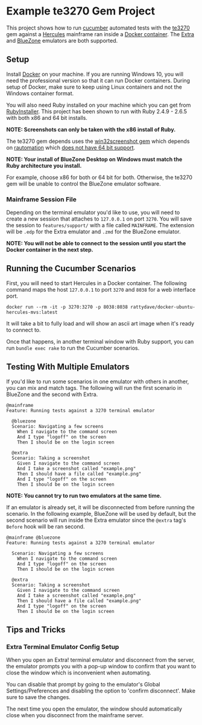 # Example te3270 Gem Project

This project shows how to run [cucumber][cucumber] automated tests with the
[te3270][te3270] gem against a [Hercules][hercules] mainframe ran inside a [Docker container][hercules-docker]. The [Extra][extra] and [BlueZone][bluezone] emulators are both supported.

## Setup

Install [Docker][docker] on your machine. If you are running Windows 10, you will need the
professional version so that it can run Docker containers. During setup of Docker,
make sure to keep using Linux containers and not the Windows container format.

You will also need Ruby installed on your machine which you can get from
[RubyInstaller][rubyinstaller]. This project has been shown to run with Ruby 2.4.9 - 2.6.5
with both x86 and 64 bit installs.

**NOTE: Screenshots can only be taken with the x86 install of Ruby.**

The te3270 gem depends uses the [win32screenshot gem][win32screenshot] which depends on [rautomation][rautomation]
which [does not have 64 bit support](https://github.com/jarmo/RAutomation/issues/68).

**NOTE: Your install of BlueZone Desktop on Windows must match the Ruby architecture you install.**

For example, choose x86 for both or 64 bit for both. Otherwise, the te3270 gem
will be unable to control the BlueZone emulator software.

### Mainframe Session File

Depending on the terminal emulator you'd like to use, you will need to create
a new session that attaches to `127.0.0.1` on port `3270`. You will save the session
to `features/support/` with a file called `MAINFRAME`. The extension will be `.edp`
for the Extra emulator and `.zmd` for the BlueZone emulator.

**NOTE: You will not be able to connect to the session until you start the Docker container in the next step.**

## Running the Cucumber Scenarios

First, you will need to start Hercules in a Docker container. The following
command maps the host `127.0.0.1` to port `3270` and `8038` for a web
interface port.

`docker run --rm -it -p 3270:3270 -p 8038:8038 rattydave/docker-ubuntu-hercules-mvs:latest`

It will take a bit to fully load and will show an ascii art image when it's ready to
connect to.

Once that happens, in another terminal window with Ruby support, you can run
`bundle exec rake` to run the Cucumber scenarios.

## Testing With Multiple Emulators

If you'd like to run some scenarios in one emulator with others in another, you
can mix and match tags. The following will run the first scenario in BlueZone
and the second with Extra.

```gherkin
@mainframe
Feature: Running tests against a 3270 terminal emulator

  @bluezone
  Scenario: Navigating a few screens
    When I navigate to the command screen
    And I type "logoff" on the screen
    Then I should be on the login screen

  @extra
  Scenario: Taking a screenshot
    Given I navigate to the command screen
    And I take a screenshot called "example.png"
    Then I should have a file called "example.png"
    And I type "logoff" on the screen
    Then I should be on the login screen
```

**NOTE: You cannot try to run two emulators at the same time.**

If an emulator is already set, it will be disconnected from before running the
scenario. In the following example, BlueZone will be used by default, but
the second scenario will run inside the Extra emulator since the `@extra` tag's
`Before` hook will be ran second.

```gherkin
@mainframe @bluezone
Feature: Running tests against a 3270 terminal emulator

  Scenario: Navigating a few screens
    When I navigate to the command screen
    And I type "logoff" on the screen
    Then I should be on the login screen

  @extra
  Scenario: Taking a screenshot
    Given I navigate to the command screen
    And I take a screenshot called "example.png"
    Then I should have a file called "example.png"
    And I type "logoff" on the screen
    Then I should be on the login screen
```

## Tips and Tricks

### Extra Terminal Emulator Config Setup

When you open an Extra! terminal emulator and disconnect from the server,
the emulator prompts you with a pop-up window to confirm that you want to close
the window which is inconvenient when automating.

You can disable that prompt by going to the emulator's Global Settings/Preferences
and disabling the option to 'confirm disconnect'. Make sure to save the changes.

The next time you open the emulator, the window should automatically close when
you disconnect from the mainframe server.

[bluezone]: https://www.rocketsoftware.com/products/rocket-bluezonepassport-terminal-emulator/rocket-bluezone-terminal-emulation
[cucumber]: https://cucumber.io/
[docker]: https://www.docker.com/
[extra]: https://www.microfocus.com/en-us/products/extra/overview
[hercules]: http://www.hercules-390.eu/
[hercules-docker]: https://hub.docker.com/r/rattydave/docker-ubuntu-hercules-mvs
[rautomation]: https://rubygems.org/gems/rautomation/
[rubyinstaller]: https://rubyinstaller.org/
[te3270]: https://rubygems.org/gems/te3270
[win32screenshot]: https://rubygems.org/gems/win32screenshot/
